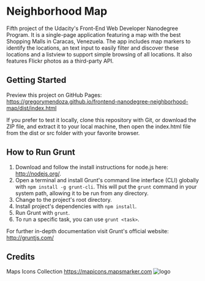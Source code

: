 # Neighborhood Map

Fifth project of the Udacity's Front-End Web Developer Nanodegree Program. It is a single-page application featuring a map with the best Shopping Malls in Caracas, Venezuela. The app includes map markers to identify the locations, an text input to easily filter and discover these locations and a listview to support simple browsing of all locations. It also features Flickr photos as a third-party API.

## Getting Started

Preview this project on GitHub Pages: https://gregorymendoza.github.io/frontend-nanodegree-neighborhood-map/dist/index.html

If you prefer to test it locally, clone this repository with Git, or download the ZIP file, and extract it to your local machine, then open the index.html file from the dist or src folder with your favorite browser.

## How to Run Grunt

1. Download and follow the install instructions for node.js here: http://nodejs.org/.
2. Open a terminal and install Grunt's command line interface (CLI) globally with `npm install -g grunt-cli`. This will put the `grunt` command in your system path, allowing it to be run from any directory.
3. Change to the project's root directory.
4. Install project's dependencies with `npm install`.
5. Run Grunt with `grunt`.
6. To run a specific task, you can use `grunt <task>`.

For further in-depth documentation visit Grunt's official website: http://gruntjs.com/

## Credits

Maps Icons Collection https://mapicons.mapsmarker.com ![logo](http://mapicons.mapsmarker.com/wp-content/uploads/2011/03/miclogo-88x31.gif)
